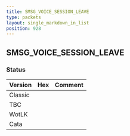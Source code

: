 ```yaml
---
title: SMSG_VOICE_SESSION_LEAVE
type: packets
layout: single_markdown_in_list
position: 928
---
```


## SMSG_VOICE_SESSION_LEAVE

### Status

Version | Hex | Comment
---------- | ---------- | ---------- 
Classic |  |  
TBC |  |  
WotLK |  |  
Cata |  |  
